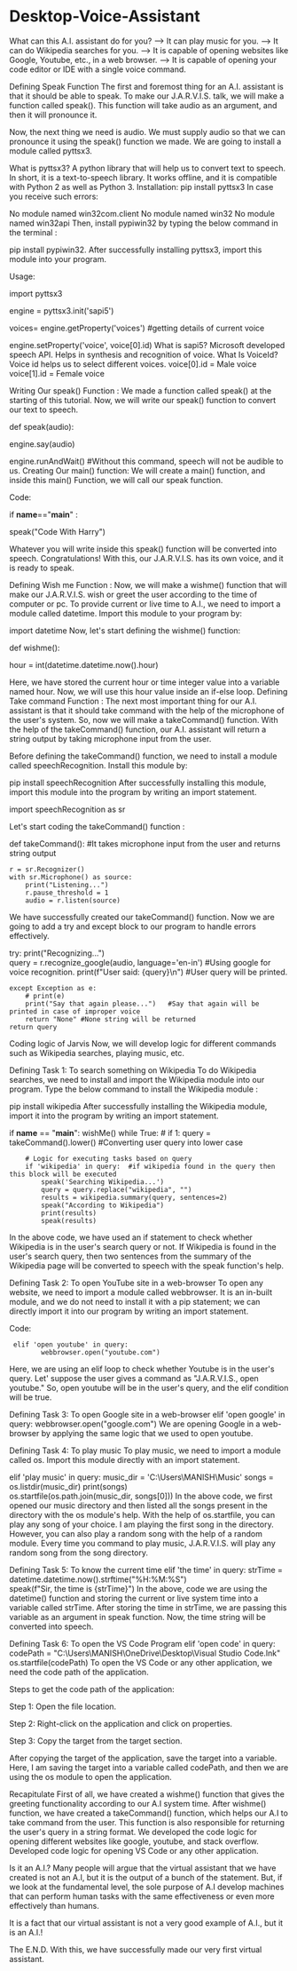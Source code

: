 # Desktop-Voice-Assistant
What can this A.I. assistant do for you?
--> It can play music for you.
--> It can do Wikipedia searches for you.
--> It is capable of opening websites like Google, Youtube, etc., in a web browser.
--> It is capable of opening your code editor or IDE with a single voice command.

Defining Speak Function
The first and foremost thing for an A.I. assistant is that it should be able to speak. To make our J.A.R.V.I.S. talk, we will make a function called speak(). This function will take audio as an argument, and then it will pronounce it.

Now, the next thing we need is audio. We must supply audio so that we can pronounce it using the speak() function we made. We are going to install a module called pyttsx3.

What is pyttsx3?
A python library that will help us to convert text to speech. In short, it is a text-to-speech library.
It works offline, and it is compatible with Python 2 as well as Python 3.
Installation: pip install pyttsx3
In case you receive such errors: 

No module named win32com.client
No module named win32
No module named win32api
Then, install pypiwin32 by typing the below command in the terminal :

pip install pypiwin32.
After successfully installing pyttsx3, import this module into your program.

Usage:

import pyttsx3

engine = pyttsx3.init('sapi5')

voices= engine.getProperty('voices') #getting details of current voice

engine.setProperty('voice', voice[0].id)
What is sapi5?
Microsoft developed speech API.
Helps in synthesis and recognition of voice.
What Is VoiceId?
Voice id helps us to select different voices.
voice[0].id = Male voice 
voice[1].id = Female voice
 

Writing Our speak() Function :
We made a function called speak() at the starting of this tutorial. Now, we will write our speak() function to convert our text to speech.

def speak(audio):

engine.say(audio) 

engine.runAndWait() #Without this command, speech will not be audible to us.
Creating Our main() function: 
We will create a main() function, and inside this main() Function, we will call our speak function.

Code:

if __name__=="__main__" :

speak("Code With Harry")
 
Whatever you will write inside this speak() function will be converted into speech. Congratulations! With this, our J.A.R.V.I.S. has its own voice, and it is ready to speak.

Defining Wish me Function :
Now, we will make a wishme() function that will make our J.A.R.V.I.S. wish or greet the user according to the time of computer or pc. To provide current or live time to A.I., we need to import a module called datetime. Import this module to your program by:

import datetime
Now, let's start defining the wishme() function:

def wishme():

hour = int(datetime.datetime.now().hour)

 
Here, we have stored the current hour or time integer value into a variable named hour. Now, we will use this hour value inside an if-else loop.
Defining Take command Function :
The next most important thing for our A.I. assistant is that it should take command with the help of the microphone of the user's system. So, now we will make a takeCommand() function.  With the help of the takeCommand() function, our A.I. assistant will return a string output by taking microphone input from the user.

 Before defining the takeCommand() function, we need to install a module called speechRecognition. Install this module by: 

pip install speechRecognition
After successfully installing this module, import this module into the program by writing an import statement.

import speechRecognition as sr

 
Let's start coding the takeCommand() function :

def takeCommand():
    #It takes microphone input from the user and returns string output

    r = sr.Recognizer()
    with sr.Microphone() as source:
        print("Listening...")
        r.pause_threshold = 1
        audio = r.listen(source)

 
We have successfully created our takeCommand() function. Now we are going to add a try and except block to our program to handle errors effectively.

  try:
        print("Recognizing...")    
        query = r.recognize_google(audio, language='en-in') #Using google for voice recognition.
        print(f"User said: {query}\n")  #User query will be printed.

    except Exception as e:
        # print(e)    
        print("Say that again please...")   #Say that again will be printed in case of improper voice 
        return "None" #None string will be returned
    return query
 

 Coding logic of Jarvis
Now, we will develop logic for different commands such as Wikipedia searches, playing music, etc.
 
 Defining Task 1: To search something on Wikipedia 
 To do Wikipedia searches, we need to install and import the Wikipedia module into our program. Type the below command to install the Wikipedia module :

pip install wikipedia
 After successfully installing the Wikipedia module, import it into the program by writing an import statement.

if __name__ == "__main__":
    wishMe()
    while True:
    # if 1:
        query = takeCommand().lower() #Converting user query into lower case

        # Logic for executing tasks based on query
        if 'wikipedia' in query:  #if wikipedia found in the query then this block will be executed
            speak('Searching Wikipedia...')
            query = query.replace("wikipedia", "")
            results = wikipedia.summary(query, sentences=2) 
            speak("According to Wikipedia")
            print(results)
            speak(results)
In the above code, we have used an if statement to check whether Wikipedia is in the user's search query or not. If Wikipedia is found in the user's search query, then two sentences from the summary of the Wikipedia page will be converted to speech with the speak function's help.

Defining Task 2: To open YouTube site in a web-browser
 To open any website, we need to import a module called webbrowser. It is an in-built module, and we do not need to install it with a pip statement; we can directly import it into our program by writing an import statement.

Code: 

     elif 'open youtube' in query:
            webbrowser.open("youtube.com")
Here, we are using an elif loop to check whether Youtube is in the user's query. Let' suppose the user gives a command as "J.A.R.V.I.S., open youtube." So, open youtube will be in the user's query, and the elif condition will be true.

Defining Task 3: To open Google site in a web-browser
elif 'open google' in query:
            webbrowser.open("google.com")
We are opening Google in a web-browser by applying the same logic that we used to open youtube. 

Defining Task 4: To play music 
To play music, we need to import a module called os. Import this module directly with an import statement.

elif 'play music' in query:
            music_dir = 'C:\\Users\\MANISH\\Music'
            songs = os.listdir(music_dir)
            print(songs)    
            os.startfile(os.path.join(music_dir, songs[0]))
In the above code, we first opened our music directory and then listed all the songs present in the directory with the os module's help. With the help of os.startfile, you can play any song of your choice. I am playing the first song in the directory. However, you can also play a random song with the help of a random module. Every time you command to play music, J.A.R.V.I.S. will play any random song from the song directory.

Defining Task 5: To know the current time
  elif 'the time' in query:
            strTime = datetime.datetime.now().strftime("%H:%M:%S")    
            speak(f"Sir, the time is {strTime}")
In the above, code we are using the datetime() function and storing the current or live system time into a variable called strTime. After storing the time in strTime, we are passing this variable as an argument in speak function. Now, the time string will be converted into speech.

 

Defining Task 6: To open the VS Code Program
 elif 'open code' in query:
            codePath = "C:\\Users\\MANISH\\OneDrive\\Desktop\\Visual Studio Code.lnk"
            os.startfile(codePath)
To open the VS Code or any other application, we need the code path of the application.


 Steps to get the code path of the application:

Step 1: Open the file location.

Step 2: Right-click on the application and click on properties.

Step 3: Copy the target from the target section.

After copying the target of the application, save the target into a variable. Here, I am saving the target into a variable called codePath, and then we are using the os module to open the application.



Recapitulate
First of all, we have created a wishme() function that gives the greeting functionality according to our A.I system time.
After wishme() function, we have created a takeCommand() function, which helps our A.I to take command from the user. This function is also responsible for returning the user's query in a string format.
We developed the code logic for opening different websites like google, youtube, and stack overflow.
Developed code logic for opening VS Code or any other application.
 

Is it an A.I.?
Many people will argue that the virtual assistant that we have created is not an A.I, but it is the output of a bunch of the statement. But, if we look at the fundamental level, the sole purpose of A.I develop machines that can perform human tasks with the same effectiveness or even more effectively than humans.

It is a fact that our virtual assistant is not a very good example of A.I., but it is an A.I.!

The E.N.D.
With this, we have successfully made our very first virtual assistant.
